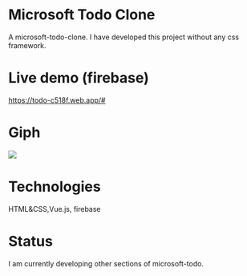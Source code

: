 # Microsoft Todo Clone
A microsoft-todo-clone. I have developed this project without any css framework.

# Live demo (firebase)
https://todo-c518f.web.app/#

# Giph
![](https://giphy.com/gifs/EloK5affruM9NQzQvZ)



# Technologies
HTML&CSS,Vue.js, firebase


# Status
I am currently developing other sections of microsoft-todo.


